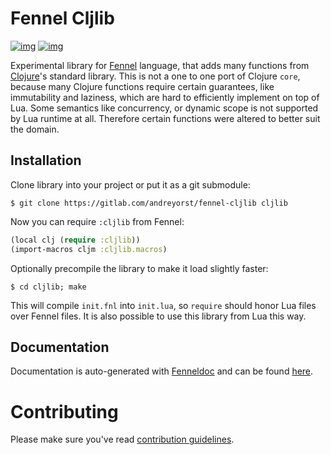 # Fennel Cljlib

[![img](https://gitlab.com/andreyorst/fennel-cljlib/badges/master/pipeline.svg)](https://gitlab.com/andreyorst/fennel-cljlib/-/commits/master)
[![img](https://gitlab.com/andreyorst/fennel-cljlib/badges/master/coverage.svg)](https://gitlab.com/andreyorst/fennel-cljlib/-/commits/master)

Experimental library for [Fennel](https://fennel-lang.org/) language, that adds many functions from [Clojure](https://clojure.org/)'s standard library.
This is not a one to one port of Clojure `core`, because many Clojure functions require certain guarantees, like immutability and laziness, which are hard to efficiently implement on top of Lua.
Some semantics like concurrency, or dynamic scope is not supported by Lua runtime at all.
Therefore certain functions were altered to better suit the domain.

## Installation

Clone library into your project or put it as a git submodule:

    $ git clone https://gitlab.com/andreyorst/fennel-cljlib cljlib

Now you can require `:cljlib` from Fennel:

``` clojure
(local clj (require :cljlib))
(import-macros cljm :cljlib.macros)
```

Optionally precompile the library to make it load slightly faster:

    $ cd cljlib; make

This will compile `init.fnl` into `init.lua`, so `require` should honor Lua files over Fennel files.
It is also possible to use this library from Lua this way.

## Documentation

Documentation is auto-generated with [Fenneldoc](https://gitlab.com/andreyorst/fenneldoc) and can be found [here](https://gitlab.com/andreyorst/fennel-cljlib/-/tree/master/doc).

# Contributing

Please make sure you've read [contribution guidelines](https://gitlab.com/andreyorst/fennel-cljlib/-/tree/master/CONTRIBUTING.md).

<!--  LocalWords:  Lua submodule precompile cljlib
 -->
